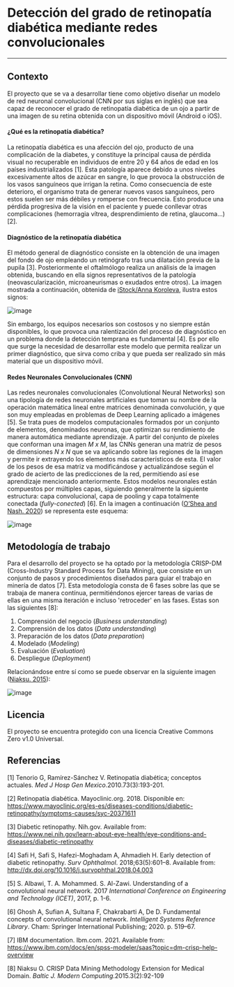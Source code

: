 # Detección del grado de retinopatía diabética mediante redes convolucionales
---
## Contexto
El proyecto que se va a desarrollar tiene como objetivo diseñar un modelo de red neuronal convolucional (CNN por sus siglas en inglés) que sea capaz de reconocer el grado de retinopatía diabética de un ojo a partir de una imagen de su retina obtenida con un dispositivo móvil (Android o iOS). 
#### ¿Qué es la retinopatía diabética?
La retinopatía diabética es una afección del ojo, producto de una complicación de la diabetes, y constituye la principal causa de pérdida visual no recuperable en individuos de entre 20 y 64 años de edad en los países industrializados [1]. 
Esta patología aparece debido a unos niveles excesivamente altos de azúcar en sangre, lo que provoca la obstrucción de los vasos sanguíneos que irrigan la retina. Como consecuencia de este deterioro, el organismo trata de generar nuevos vasos sanguíneos, pero estos suelen ser más débiles y romperse con frecuencia. Esto produce una pérdida progresiva de la visión en el paciente y puede conllevar otras complicaciones (hemorragia vítrea, desprendimiento de retina, glaucoma...) [2].

#### Diagnóstico de la retinopatía diabética
El método general de diagnóstico consiste en la obtención de una imagen del fondo de ojo empleando un retinógrafo tras una dilatación previa de la pupila [3]. Posteriormente el oftalmólogo realiza un análisis de la imagen obtenida, buscando en ella signos representativos de la patología (neovascularización, microaneurismas o exudados entre otros). La imagen mostrada a continuación, obtenida de [iStock/Anna Koroleva](https://www.istockphoto.com/es/vector/retinopat%C3%ADa-diab%C3%A9tica-anatom%C3%ADa-detallada-informaci%C3%B3n-educativa-m%C3%A9dica-diagrama-de-gm1251233509-365089595), ilustra estos signos:

![image](https://user-images.githubusercontent.com/80346399/203657066-f6caab9f-b031-4af6-952e-ae7e2003c3d7.png)

Sin embargo, los equipos necesarios son costosos y no siempre están disponibles, lo que provoca una ralentización del proceso de diagnóstico en un problema donde la detección temprana es fundamental [4]. Es por ello que surge la necesidad de desarrollar este modelo que permita realizar un primer diagnóstico, que sirva como criba y que pueda ser realizado sin más material que un dispositivo móvil.
#### Redes Neuronales Convolucionales (CNN) 
Las redes neuronales convolucionales (Convolutional Neural Networks) son una tipología de redes neuronales artificiales que toman su nombre de la operación matemática lineal entre matrices denominada convolución, y que son muy empleadas en problemas de Deep Learning aplicado a imágenes [5]. 
Se trata pues de modelos computacionales formados por un conjunto de elementos, denominados neuronas, que optimizan su rendimiento de manera automática mediante aprendizaje. A partir del conjunto de píxeles que conforman una imagen _M x M_, las CNNs generan una matriz de pesos de dimensiones _N x N_ que se va aplicando sobre las regiones de la imagen y permite ir extrayendo los elementos más característicos de esta. El valor de los pesos de esa matriz va modificándose y actualizándose según el grado de acierto de las predicciones de la red, permitiendo así ese aprendizaje mencionado anteriormente. Estos modelos neuronales están compuestos por múltiples capas, siguiendo generalmente la siguiente estructura: capa convolucional, capa de pooling y capa totalmente conectada (_fully-conected_) [6]. En la imagen a continuación ([O’Shea and Nash. 2020](https://arxiv.org/pdf/1511.08458.pdf)) se representa este esquema:

![image](https://user-images.githubusercontent.com/80346399/203657332-6cec8cf2-ffce-4b3c-b712-7695731b5d18.png)

## Metodología de trabajo
Para el desarrollo del proyecto se ha optado por la metodología CRISP-DM (Cross-Industry Standard Process for Data Mining), que consiste en un conjunto de pasos y procedimientos diseñados para guiar el trabajo en minería de datos [7]. 
Esta metodología consta de 6 fases sobre las que se trabaja de manera contínua, permitiéndonos ejercer tareas de varias de ellas en una misma iteración e incluso 'retroceder' en las fases. Estas son las siguientes [8]:
1. Comprensión del negocio (_Business understanding_)
2. Comprensión de los datos (_Data understanding_)
3. Preparación de los datos (_Data preparation_)
4. Modelado (_Modeling_)
5. Evaluación (_Evaluation_)
6. Despliegue (_Deployment_)

Relacionándose entre sí como se puede observar en la siguiente imagen ([Niaksu. 2015](https://www.bjmc.lu.lv/fileadmin/user_upload/lu_portal/projekti/bjmc/Contents/3_2_2_Niaksu.pdf)):

![image](https://user-images.githubusercontent.com/80346399/203657472-2bd27e1b-3689-452b-a8a0-46f51fa1beca.png)

## Licencia
El proyecto se encuentra protegido con una licencia Creative Commons Zero v1.0 Universal.

## Referencias
[1] Tenorio G, Ramírez-Sánchez V. Retinopatía diabética; conceptos actuales. _Med J Hosp Gen Mexico_.2010.73(3):193-201.

[2]	Retinopatía diabética. Mayoclinic.org. 2018. Disponible en: https://www.mayoclinic.org/es-es/diseases-conditions/diabetic-retinopathy/symptoms-causes/syc-20371611

[3] Diabetic retinopathy. Nih.gov. Available from: https://www.nei.nih.gov/learn-about-eye-health/eye-conditions-and-diseases/diabetic-retinopathy

[4] Safi H, Safi S, Hafezi-Moghadam A, Ahmadieh H. Early detection of diabetic retinopathy. _Surv Ophthalmol_. 2018;63(5):601–8. Available from: http://dx.doi.org/10.1016/j.survophthal.2018.04.003

[5] S. Albawi, T. A. Mohammed. S. Al-Zawi. Understanding of a convolutional neural network. 2017 _International Conference on Engineering and Technology (ICET)_, 2017, p. 1-6.

[6] Ghosh A, Sufian A, Sultana F, Chakrabarti A, De D. Fundamental concepts of convolutional neural network. _Intelligent Systems Reference Library_. Cham: Springer International Publishing; 2020. p. 519–67.

[7] IBM documentation. Ibm.com. 2021. Available from: https://www.ibm.com/docs/en/spss-modeler/saas?topic=dm-crisp-help-overview

[8] Niaksu O. CRISP Data Mining Methodology Extension for
Medical Domain. _Baltic J. Modern Computing_.2015.3(2):92-109
